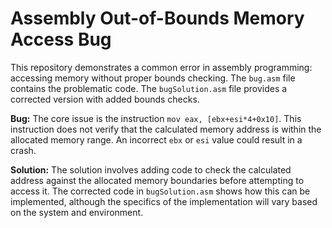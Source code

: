 # Assembly Out-of-Bounds Memory Access Bug

This repository demonstrates a common error in assembly programming: accessing memory without proper bounds checking. The `bug.asm` file contains the problematic code.  The `bugSolution.asm` file provides a corrected version with added bounds checks.

**Bug:**
The core issue is the instruction `mov eax, [ebx+esi*4+0x10]`. This instruction does not verify that the calculated memory address is within the allocated memory range.  An incorrect `ebx` or `esi` value could result in a crash.

**Solution:**
The solution involves adding code to check the calculated address against the allocated memory boundaries before attempting to access it.  The corrected code in `bugSolution.asm` shows how this can be implemented, although the specifics of the implementation will vary based on the system and environment.